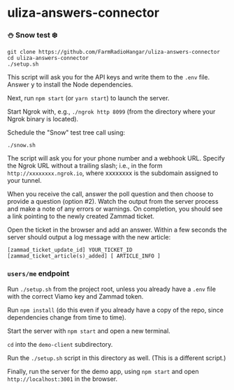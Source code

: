 # uliza-answers-connector

### :snowman: Snow test :snowflake:

```
git clone https://github.com/FarmRadioHangar/uliza-answers-connector
cd uliza-answers-connector
./setup.sh
```

This script will ask you for the API keys and write them to the `.env` file. Answer <kbd>y</kbd> to install the Node dependencies.

Next, run `npm start` (or `yarn start`) to launch the server.

Start Ngrok with, e.g., `./ngrok http 8099` (from the directory where your Ngrok binary is located).

Schedule the "Snow" test tree call using: 

```
./snow.sh
```

The script will ask you for your phone number and a webhook URL. Specify the Ngrok URL without a trailing slash; i.e., in the form `http://xxxxxxxx.ngrok.io`, where xxxxxxxx is the subdomain assigned to your tunnel.

When you receive the call, answer the poll question and then choose to provide a question (option #2). Watch the output from the server process and make a note of any errors or warnings. On completion, you should see a link pointing to the newly created Zammad ticket.

Open the ticket in the browser and add an answer. Within a few seconds the server should output a log message with the new article:

```
[zammad_ticket_update_id] YOUR_TICKET_ID
[zammad_ticket_article(s)_added] [ ARTICLE_INFO ]
```

### `users/me` endpoint

Run `./setup.sh` from the project root, unless you already have a `.env` file with the correct Viamo key and Zammad token. 

Run `npm install` (do this even if you already have a copy of the repo, since dependencies change from time to time).

Start the server with `npm start` and open a new terminal.

`cd` into the `demo-client` subdirectory. 

Run the `./setup.sh` script in this directory as well. (This is a different script.)

Finally, run the server for the demo app, using `npm start` and open `http://localhost:3001` in the browser. 
